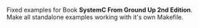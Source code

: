 Fixed examples for Book **SystemC From Ground Up 2nd Edition**.    
Make all standalone examples working with it's own Makefile.
